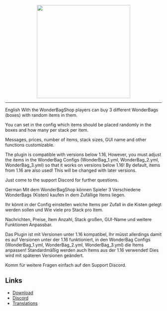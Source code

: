 <p align="center">
    <img src="https://i.imgur.com/2MzR3fR.png" width="300">
</p>

---

English
With the WonderBagShop players can buy 3 different WonderBags (boxes) with random items in them.

You can set in the config which items should be placed randomly in the boxes and how many per stack per item.

Messages, prices, number of items, stack sizes, GUI name and other functions customizable.

The plugin is compatible with versions below 1.16, 
However, you must adjust the items in the WonderBag Configs (WonderBag_1.yml, WonderBag_2.yml, WonderBag_3.yml) so that it works on versions below 1.16!
By default, items from 1.16 are also used!
This will be changed with later versions.

Just come to the support Discord for further questions.

German
Mit dem WonderBagShop können Spieler 3 Verschiedene WonderBags (Kisten) kaufen in dem Zufällige Items liegen.

Ihr könnt in der Config einstellen welche Items per Zufall in die Kisten gelegt werden sollen und Wie viele pro Stack pro Item.

Nachrichten, Preise, Item Anzahl, Stack großen, GUI-Name und weitere Funktionen Anpassbar.

Das Plugin ist mit Versionen unter 1.16 kompatibel, 
Ihr müsst allerdings damit es auf Versionen unter der 1.16 funktioniert, in den WonderBag Configs (WonderBag_1.yml, WonderBag_2.yml, WonderBag_3.yml) die Items anpassen!
Standardmäßig werden auch Items aus der 1.16 verwendet!
Dies wird mit späteren Versionen geändert.

Komm für weitere Fragen einfach auf den Support Discord.

## Links
* [Download]()
* [Discord](https://discord.gg/vRyXFFterJ)
* [Translations](https://github.com/JaTiTV/WonderBagShop-privat-/tree/master/Languages)
